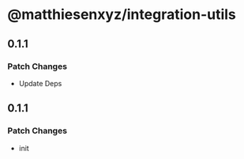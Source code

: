 # @matthiesenxyz/integration-utils

## 0.1.1

### Patch Changes

- Update Deps

## 0.1.1

### Patch Changes

- init
